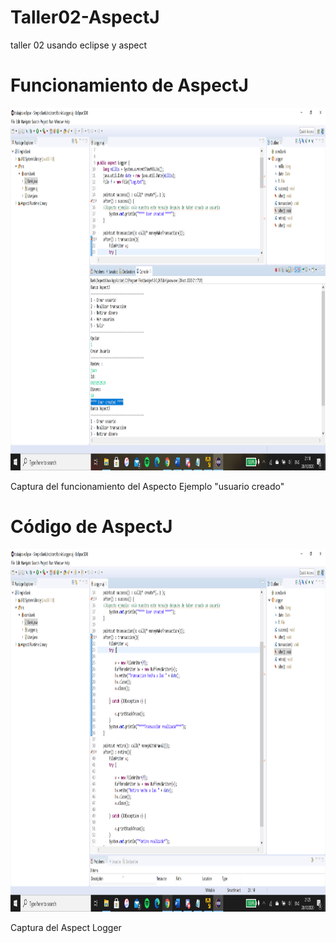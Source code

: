 # Taller02-AspectJ
taller 02 usando eclipse y aspect

# Funcionamiento de AspectJ
<p>
    <img src="imagenes/aspectejemplo.png" width="900" height="580" />
</p>
Captura del funcionamiento del Aspecto Ejemplo "usuario creado"

# Código de AspectJ
<p>
    <img src="imagenes/logger.png" width="900" height="580" />
</p>
Captura del Aspect Logger
